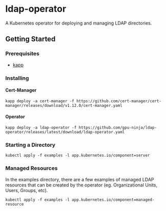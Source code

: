 # ldap-operator

A Kubernetes operator for deploying and managing LDAP directories.

## Getting Started

### Prerequisites

* [kapp](https://carvel.dev/kapp/)

### Installing

#### Cert-Manager

```shell
kapp deploy -a cert-manager -f https://github.com/cert-manager/cert-manager/releases/download/v1.12.0/cert-manager.yaml
```

#### Operator

```shell
kapp deploy -a ldap-operator -f https://github.com/gpu-ninja/ldap-operator/releases/latest/download/ldap-operator.yaml
```

### Starting a Directory

```shell
kubectl apply -f examples -l app.kubernetes.io/component=server
```

### Managed Resources

In the examples directory, there are a few examples of managed LDAP resources that can be created by the operator (eg. Organizational Units, Users, Groups, etc).

```shell
kubectl apply -f examples -l app.kubernetes.io/component=managed-resource
```
